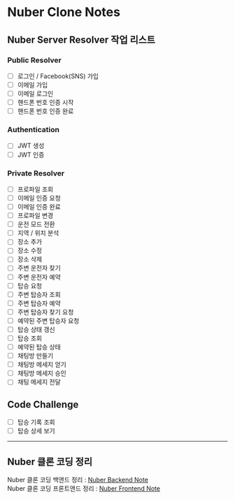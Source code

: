 # Nuber Clone Notes

## Nuber Server Resolver 작업 리스트

### Public Resolver
- [ ] 로그인 / Facebook(SNS) 가입
- [ ] 이메일 가입
- [ ] 이메일 로그인
- [ ] 핸드폰 번호 인증 시작
- [ ] 핸드폰 번호 인증 완료

### Authentication
- [ ] JWT 생성
- [ ] JWT 인증

### Private Resolver
- [ ] 프로파일 조회
- [ ] 이메일 인증 요청
- [ ] 이메일 인증 완료
- [ ] 프로파일 변경
- [ ] 운전 모드 전환
- [ ] 지역 / 위치 분석
- [ ] 장소 추가
- [ ] 장소 수정
- [ ] 장소 삭제
- [ ] 주변 운전자 찾기
- [ ] 주변 운전자 예약
- [ ] 탑승 요청
- [ ] 주변 탑승자 조회
- [ ] 주변 탑승자 예약
- [ ] 주변 탑승자 찾기 요청
- [ ] 예약된 주변 탑승자 요청
- [ ] 탑승 상태 갱신
- [ ] 탑승 조회
- [ ] 예약된 탑승 상태
- [ ] 채팅방 만들기
- [ ] 채팅방 메세지 얻기
- [ ] 채팅방 메세지 승인
- [ ] 채팅 메세지 전달

## Code Challenge
- [ ] 탑승 기록 조회
- [ ] 탑승 상세 보기

----

## Nuber 클론 코딩 정리

Nuber 클론 코딩 백앤드 정리 : [Nuber Backend Note](nuber-server/blob/master/nuber-server/notes/Nuber_Backend.md) <br>
Nuber 클론 코딩 프론트앤드 정리 : [Nuber Frontend Note](nuber-server/blob/master/nuber-server/notes/Nuber_Backend.md)